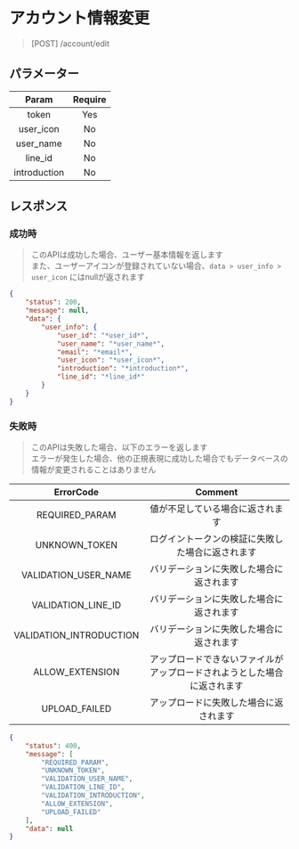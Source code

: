 # アカウント情報変更
> [POST] /account/edit
## パラメーター

| Param | Require |
|:-:|:-:|
| token | Yes |
| user_icon | No |
| user_name | No |
| line_id | No |
| introduction | No |
## レスポンス
### 成功時
> このAPIは成功した場合、ユーザー基本情報を返します  
> また、ユーザーアイコンが登録されていない場合、`data > user_info > user_icon` にはnullが返されます
```JSON
{
    "status": 200,
    "message": null,
    "data": {
        "user_info": {
            "user_id": "*user_id*",
            "user_name": "*user_name*",
            "email": "*email*",
            "user_icon": "*user_icon*",
            "introduction": "*introduction*",
            "line_id": "*line_id*"
        }
    }
}
```
### 失敗時
> このAPIは失敗した場合、以下のエラーを返します  
> エラーが発生した場合、他の正規表現に成功した場合でもデータベースの情報が変更されることはありません

|        ErrorCode        |                                  Comment                                 |
|:-----------------------:|:------------------------------------------------------------------------:|
|      REQUIRED_PARAM     |                     値が不足している場合に返されます                     |
|      UNKNOWN_TOKEN      |             ログイントークンの検証に失敗した場合に返されます             |
| VALIDATION_USER_NAME    | バリデーションに失敗した場合に返されます                                 |
|    VALIDATION_LINE_ID   |                 バリデーションに失敗した場合に返されます                 |
| VALIDATION_INTRODUCTION | バリデーションに失敗した場合に返されます                                 |
| ALLOW_EXTENSION         | アップロードできないファイルがアップロードされようとした場合に返されます |
| UPLOAD_FAILED           | アップロードに失敗した場合に返されます                                   |
``` JSON
{
    "status": 400,
    "message": [
        "REQUIRED_PARAM",
        "UNKNOWN_TOKEN",
        "VALIDATION_USER_NAME",
        "VALIDATION_LINE_ID",
        "VALIDATION_INTRODUCTION",
        "ALLOW_EXTENSION",
        "UPLOAD_FAILED"
    ],
    "data": null
}
```